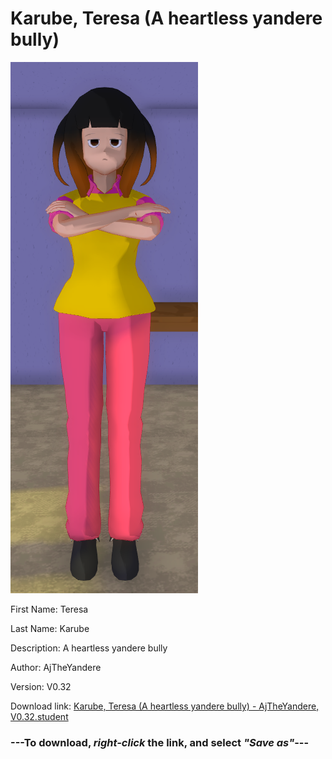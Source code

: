 # Karube, Teresa (A heartless yandere bully)

<img src = "https://raw.githubusercontent.com/Arbiter1223/Daigaku-Gurashi-Custom-Students/master/Students/Files/Karube%2C%20Teresa%20(A%20heartless%20yandere%20bully).png">

First Name: Teresa

Last Name: Karube

Description: A heartless yandere bully

Author: AjTheYandere

Version: V0.32

Download link: <a href="https://raw.githubusercontent.com/Arbiter1223/Daigaku-Gurashi-Custom-Students/master/Students/Files/Karube%2C%20Teresa%20(A%20heartless%20yandere%20bully)%20-%20AjTheYandere%2C%20V0.32.student">Karube, Teresa (A heartless yandere bully) - AjTheYandere, V0.32.student</a>

### ---**To download, _right-click_ the link, and select _"Save as"_**---
